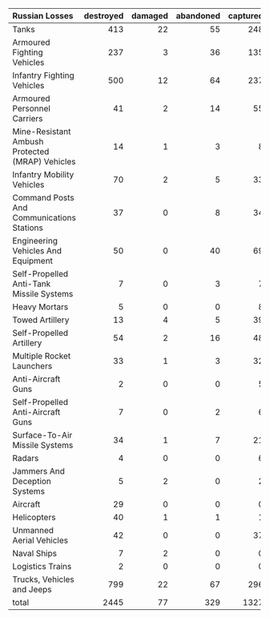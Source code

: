 | Russian Losses                                   |   destroyed |   damaged |   abandoned |   captured |   total |
|:-------------------------------------------------|------------:|----------:|------------:|-----------:|--------:|
| Tanks                                            |         413 |        22 |          55 |        248 |     738 |
| Armoured Fighting Vehicles                       |         237 |         3 |          36 |        135 |     411 |
| Infantry Fighting Vehicles                       |         500 |        12 |          64 |        237 |     813 |
| Armoured Personnel Carriers                      |          41 |         2 |          14 |         55 |     112 |
| Mine-Resistant Ambush Protected  (MRAP) Vehicles |          14 |         1 |           3 |          8 |      26 |
| Infantry Mobility Vehicles                       |          70 |         2 |           5 |         33 |     110 |
| Command Posts And Communications Stations        |          37 |         0 |           8 |         34 |      79 |
| Engineering Vehicles And Equipment               |          50 |         0 |          40 |         69 |     159 |
| Self-Propelled Anti-Tank Missile Systems         |           7 |         0 |           3 |          7 |      17 |
| Heavy Mortars                                    |           5 |         0 |           0 |          8 |      13 |
| Towed Artillery                                  |          13 |         4 |           5 |         39 |      61 |
| Self-Propelled Artillery                         |          54 |         2 |          16 |         48 |     120 |
| Multiple Rocket Launchers                        |          33 |         1 |           3 |         32 |      69 |
| Anti-Aircraft Guns                               |           2 |         0 |           0 |          5 |       7 |
| Self-Propelled Anti-Aircraft Guns                |           7 |         0 |           2 |          6 |      15 |
| Surface-To-Air Missile Systems                   |          34 |         1 |           7 |         21 |      63 |
| Radars                                           |           4 |         0 |           0 |          6 |      10 |
| Jammers And Deception Systems                    |           5 |         2 |           0 |          2 |       9 |
| Aircraft                                         |          29 |         0 |           0 |          0 |      29 |
| Helicopters                                      |          40 |         1 |           1 |          1 |      43 |
| Unmanned Aerial Vehicles                         |          42 |         0 |           0 |         37 |      79 |
| Naval Ships                                      |           7 |         2 |           0 |          0 |       9 |
| Logistics Trains                                 |           2 |         0 |           0 |          0 |       2 |
| Trucks, Vehicles and Jeeps                       |         799 |        22 |          67 |        296 |    1184 |
| total                                            |        2445 |        77 |         329 |       1327 |    4178 |